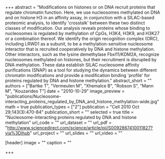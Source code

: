 +++
abstract = "Modifications on histones or on DNA recruit proteins that regulate chromatin function. Here, we use nucleosomes methylated on DNA and on histone H3 in an affinity assay, in conjunction with a SILAC-based proteomic analysis, to identify 'crosstalk' between these two distinct classes of modification. Our analysis reveals proteins whose binding to nucleosomes is regulated by methylation of CpGs, H3K4, H3K9, and H3K27 or a combination thereof. We identify the origin recognition complex (ORC), including LRWD1 as a subunit, to be a methylation-sensitive nucleosome interactor that is recruited cooperatively by DNA and histone methylation. Other interactors, such as the lysine demethylase Fbxl11/KDM2A, recognize nucleosomes methylated on histones, but their recruitment is disrupted by DNA methylation. These data establish SILAC nucleosome affinity purifications (SNAP) as a tool for studying the dynamics between different chromatin modifications and provide a modification binding 'profile' for proteins regulated by DNA and histone methylation."
abstract_short = ""
authors = ["Bartke T", "Vermeulen M", "Xhemalce B", "Robson S", "Mann M", "Kouzarides T"]
date = "2010-10-29"
image_preview = "publications/Nucleosome-interacting_proteins_regulated_by_DNA_and_histone_methylation-wide.jpg"
math = true
publication_types = ["2"]
publication = "Cell 2010 Oct 29;143(3):470-84"
publication_short = ""
selected = true
title = "Nucleosome-interacting proteins regulated by DNA and histone methylation"
url_code = ""
url_dataset = ""
url_pdf = "http://www.sciencedirect.com/science/article/pii/S0092867410011827?via%3Dihub"
url_project = ""
url_slides = ""
url_video = ""

[header]
image = ""
caption = ""

+++


